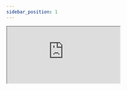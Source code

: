 ```yaml
---
sidebar_position: 1
---
```


<iframe src="https://codesandbox.io/embed/simple-react-state-example-e1nosw?fontsize=14&hidenavigation=1&theme=dark"
    style={{width: "100%", height: "500px", border: "0", borderRadius: "4px", overflow: "hidden"}}
     title="Simple React State"
     allow="accelerometer; ambient-light-sensor; camera; encrypted-media; geolocation; gyroscope; hid; microphone; midi; payment; usb; vr; xr-spatial-tracking"
     sandbox="allow-forms allow-modals allow-popups allow-presentation allow-same-origin allow-scripts"
   ></iframe>
